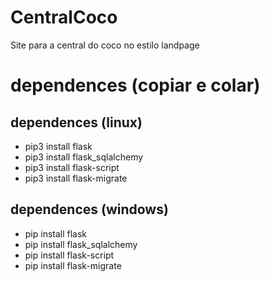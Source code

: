 # CentralCoco
Site para a central do coco no estilo landpage


# dependences (copiar e colar)

## dependences (linux)

- pip3 install flask
- pip3 install flask_sqlalchemy
- pip3 install flask-script
- pip3 install flask-migrate

## dependences (windows)

- pip install flask
- pip install flask_sqlalchemy
- pip install flask-script
- pip install flask-migrate

